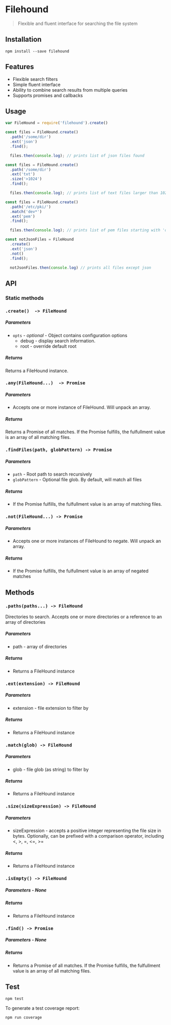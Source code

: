 # Filehound

> Flexible and fluent interface for searching the file system

## Installation

```
npm install --save filehound
```

## Features

* Flexible search filters
* Simple fluent interface
* Ability to combine search results from multiple queries
* Supports promises and callbacks

## Usage

```js
var FileHound = require('filehound').create()

const files = FileHound.create()
  .path('/some/dir')
  .ext('json')
  .find();

  files.then(console.log); // prints list of json files found

const files = FileHound.create()
  .path('/some/dir')
  .ext('txt')
  .size('>1024')
  .find();

  files.then(console.log); // prints list of text files larger than 1024 bytes

const files = FileHound.create()
  .path('/etc/pki/')
  .match('dev*')
  .ext('pem')
  .find();

  files.then(console.log); // prints list of pem files starting with 'dev'

const notJsonFiles = FileHound
  .create()
  .ext('json')
  .not()
  .find();

  notJsonFiles.then(console.log) // prints all files except json
```

## API

### Static methods

### `.create()  -> FileHound`

##### Parameters
* `opts` - _optional_ - Object contains configuration options
  * debug - display search information.
  * root - override default root

##### Returns
Returns a FileHound instance.

### `.any(FileHound...)  -> Promise`

##### Parameters
* Accepts one or more instance of FileHound. Will unpack an array.

##### Returns
Returns a Promise of all matches. If the Promise fulfills, the fulfullment value is an array of all matching files.

### `.findFiles(path, globPattern) -> Promise`

##### Parameters
* `path` - Root path to search recursively
* `globPattern` - Optional file glob. By default, will match all files

##### Returns
* If the Promise fulfills, the fulfullment value is an array of matching files.

### `.not(FileHound...) -> Promise`

##### Parameters
* Accepts one or more instances of FileHound to negate. Will unpack an array.

##### Returns
* If the Promise fulfills, the fulfullment value is an array of negated matches

## Methods

### `.paths(paths...) -> FileHound`

Directories to search. Accepts one or more directories or a reference to an array of directories

##### Parameters
* path - array of directories

##### Returns
* Returns a FileHound instance

### `.ext(extension) -> FileHound`

##### Parameters
* extension - file extension to filter by

##### Returns
* Returns a FileHound instance

### `.match(glob) -> FileHound`

##### Parameters
* glob - file glob (as string) to filter by

##### Returns
* Returns a FileHound instance

### `.size(sizeExpression) -> FileHound`

##### Parameters
* sizeExpression - accepts a positive integer representing the file size in bytes. Optionally, can be prefixed with a comparison operator, including <, >, =, <=, >=  

##### Returns
* Returns a FileHound instance

### `.isEmpty() -> FileHound`

##### Parameters - None

##### Returns
* Returns a FileHound instance

### `.find() -> Promise`
##### Parameters - None
##### Returns
* Returns a Promise of all matches. If the Promise fulfills, the fulfullment value is an array of all matching files.

## Test

```
npm test
```

To generate a test coverage report:

```
npm run coverage
```
